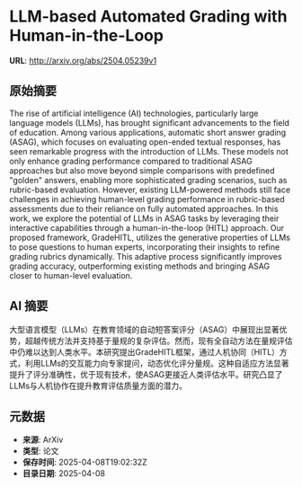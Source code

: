 # LLM-based Automated Grading with Human-in-the-Loop

**URL**: http://arxiv.org/abs/2504.05239v1

## 原始摘要

The rise of artificial intelligence (AI) technologies, particularly large
language models (LLMs), has brought significant advancements to the field of
education. Among various applications, automatic short answer grading (ASAG),
which focuses on evaluating open-ended textual responses, has seen remarkable
progress with the introduction of LLMs. These models not only enhance grading
performance compared to traditional ASAG approaches but also move beyond simple
comparisons with predefined "golden" answers, enabling more sophisticated
grading scenarios, such as rubric-based evaluation. However, existing
LLM-powered methods still face challenges in achieving human-level grading
performance in rubric-based assessments due to their reliance on fully
automated approaches. In this work, we explore the potential of LLMs in ASAG
tasks by leveraging their interactive capabilities through a human-in-the-loop
(HITL) approach. Our proposed framework, GradeHITL, utilizes the generative
properties of LLMs to pose questions to human experts, incorporating their
insights to refine grading rubrics dynamically. This adaptive process
significantly improves grading accuracy, outperforming existing methods and
bringing ASAG closer to human-level evaluation.


## AI 摘要

大型语言模型（LLMs）在教育领域的自动短答案评分（ASAG）中展现出显著优势，超越传统方法并支持基于量规的复杂评估。然而，现有全自动方法在量规评估中仍难以达到人类水平。本研究提出GradeHITL框架，通过人机协同（HITL）方式，利用LLMs的交互能力向专家提问，动态优化评分量规。这种自适应方法显著提升了评分准确性，优于现有技术，使ASAG更接近人类评估水平。研究凸显了LLMs与人机协作在提升教育评估质量方面的潜力。

## 元数据

- **来源**: ArXiv
- **类型**: 论文
- **保存时间**: 2025-04-08T19:02:32Z
- **目录日期**: 2025-04-08
